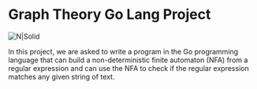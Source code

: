 # Graph Theory Go Lang Project

![N|Solid](https://sdtimes.com/wp-content/uploads/2018/02/golang.sh_-490x490.png)

In this project, we are asked to write a program in the Go programming language that can build a non-deterministic finite automaton (NFA) from a regular expression and can use the NFA to check if the regular expression matches any given
string of text.